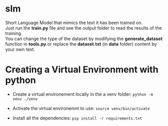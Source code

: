 # slm

Short Language Model that mimics the text it has been trained on. <br>
Just run the **train.py** file and see the output folder to read the results of the training. <br>
You can change the type of the dataset by modifying the **generate_dataset** function in **tools.py** or replace the **dataset.txt** (in **data** folder) content by your own text.

# Creating a Virtual Environment with python

- Create a virtual environement locally in the a venv folder:
  `python -m venv ./venv`

- Activate the virtual environemnt to use:
  `source venv/bin/activate`

- Install all the dependencies:
  `pip install -r requirements.txt`
